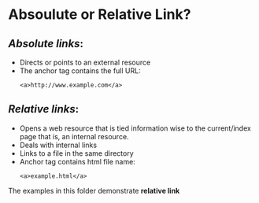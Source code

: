 # **Absoulute or Relative Link?**

## *Absolute links*:

+ Directs or points to an external resource
+ The anchor tag contains the full URL:
	```
	<a>http://www.example.com</a>
	```

## *Relative links*:

+ Opens a web resource that is tied information wise to the current/index page
that is, an internal resource.
+ Deals with internal links
+ Links to a file in the same directory
+ Anchor tag contains html file name:
	```
	<a>example.html</a>
	```

The examples in this folder demonstrate **relative link**
